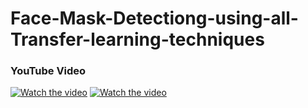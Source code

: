 # Face-Mask-Detectiong-using-all-Transfer-learning-techniques

### YouTube Video

[![Watch the video](https://img.youtube.com/vi/_3t8ZCRXLp8&t/.jpg)](https://youtu.be/_3t8ZCRXLp8&t)
[![Watch the video](https://img.youtube.com/vi/Fky6KNRe4Tc/0.jpg)](https://youtu.be/Fky6KNRe4Tc)


